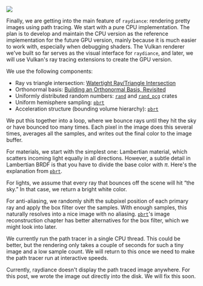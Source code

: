 <info
    title="Path tracing on CPU"
    link="path-tracing-on-cpu"
    date="2023-01-11"
    commit="4ade2d5b2acc3da8fabb5d275b9152171ed01ea9"
/>

![](media/path-tracing-on-cpu/title.png)

Finally, we are getting into the main feature of `raydiance`: rendering pretty
images using path tracing. We start with a pure CPU implementation. The plan is
to develop and maintain the CPU version as the reference implementation for the
future GPU version, mainly because it is much easier to work with, especially
when debugging shaders. The Vulkan renderer we've built so far serves as the
visual interface for `raydiance`, and later, we will use Vulkan's ray tracing
extensions to create the GPU version.

We use the following components:

- Ray vs triangle intersection: [Watertight Ray/Triangle Intersection][watertight-paper]
- Orthonormal basis: [Building an Orthonormal Basis, Revisited][onb-paper]
- Uniformly distributed random numbers: [`rand`][rand-crate] and [`rand_pcg`][rand-pcg-grate] crates
- Uniform hemisphere sampling: [`pbrt`][uniform-pbrt]
- Acceleration structure (bounding volume hierarchy): [`pbrt`][bvh-pbrt]

We put this together into a loop, where we bounce rays until they hit the sky or
have bounced too many times. Each pixel in the image does this several times,
averages all the samples, and writes out the final color to the image buffer.

For materials, we start with the simplest one: Lambertian material, which
scatters incoming light equally in all directions. However, a subtle detail in
Lambertian BRDF is that you have to divide the base color with $\pi$. Here's the
explanation from [`pbrt`][lambertian-pbrt].

For lights, we assume that every ray that bounces off the scene will hit “the
sky.” In that case, we return a bright white color.

For anti-aliasing, we randomly shift the subpixel position of each primary ray
and apply the box filter over the samples. With enough samples, this naturally
resolves into a nice image with no aliasing. [`pbrt`][image-pbrt]'s image
reconstruction chapter has better alternatives for the box filter, which we
might look into later.

We currently run the path tracer in a single CPU thread. This could be better,
but the rendering only takes a couple of seconds for such a tiny image and a low
sample count. We will return to this once we need to make the path tracer run at
interactive speeds.

Currently, raydiance doesn't display the path traced image anywhere. For this
post, we wrote the image out directly into the disk. We will fix this soon.

[watertight-paper]: https://jcgt.org/published/0002/01/05/
[onb-paper]: https://jcgt.org/published/0006/01/01/
[rand-crate]: https://crates.io/crates/rand
[rand-pcg-grate]: https://crates.io/crates/rand_pcg
[uniform-pbrt]: https://www.pbr-book.org/3ed-2018/Monte_Carlo_Integration/2D_Sampling_with_Multidimensional_Transformations#UniformlySamplingaHemisphere
[bvh-pbrt]: https://www.pbr-book.org/3ed-2018/Primitives_and_Intersection_Acceleration/Bounding_Volume_Hierarchies
[lambertian-pbrt]: https://www.pbr-book.org/3ed-2018/Reflection_Models/Lambertian_Reflection
[image-pbrt]: https://www.pbr-book.org/3ed-2018/Sampling_and_Reconstruction/Image_Reconstruction
